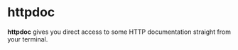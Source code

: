 # httpdoc

**httpdoc** gives you direct access to some HTTP documentation straight from
your terminal.
